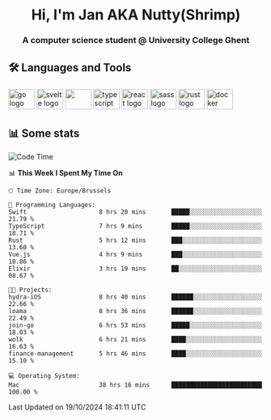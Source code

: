 <h1 align="center">Hi, I'm Jan AKA Nutty(Shrimp)</h1>
<h3 align="center">A computer science student @ University College Ghent</h3>

<h2 align="left">🛠️ Languages and Tools</h2>

###

<div align="left">
  <img src="https://cdn.jsdelivr.net/gh/devicons/devicon/icons/go/go-original.svg" height="40" width="52" alt="go logo"  />
  <img src="https://cdn.jsdelivr.net/gh/devicons/devicon@latest/icons/svelte/svelte-original.svg"  height="40" width="52" alt="svelte logo" />
  <img src="https://cdn.jsdelivr.net/gh/devicons/devicon@latest/icons/tailwindcss/tailwindcss-original.svg" height="40" width="52" />
  <img src="https://cdn.jsdelivr.net/gh/devicons/devicon/icons/typescript/typescript-original.svg" height="40" width="52" alt="typescript logo"  />
  <img src="https://cdn.jsdelivr.net/gh/devicons/devicon/icons/react/react-original.svg" height="40" width="52" alt="react logo"  />
  <img src="https://cdn.jsdelivr.net/gh/devicons/devicon/icons/sass/sass-original.svg" height="40" width="52" alt="sass logo"  />
  <img src="https://cdn.jsdelivr.net/gh/devicons/devicon@latest/icons/rust/rust-original.svg" height="40" width="52" alt="rust logo" />
  <img src="https://cdn.jsdelivr.net/gh/devicons/devicon/icons/docker/docker-original.svg" height="40" width="52" alt="docker logo"  />
</div>

<h2>📊 Some stats</h2>

<!--START_SECTION:waka-->
![Code Time](http://img.shields.io/badge/Code%20Time-5%2C161%20hrs%2040%20mins-blue)

📊 **This Week I Spent My Time On** 

```text
🕑︎ Time Zone: Europe/Brussels

💬 Programming Languages: 
Swift                    8 hrs 20 mins       █████░░░░░░░░░░░░░░░░░░░░   21.79 % 
TypeScript               7 hrs 9 mins        █████░░░░░░░░░░░░░░░░░░░░   18.71 % 
Rust                     5 hrs 12 mins       ███░░░░░░░░░░░░░░░░░░░░░░   13.60 % 
Vue.js                   4 hrs 9 mins        ███░░░░░░░░░░░░░░░░░░░░░░   10.86 % 
Elixir                   3 hrs 19 mins       ██░░░░░░░░░░░░░░░░░░░░░░░   08.67 % 

🐱‍💻 Projects: 
hydra-iOS                8 hrs 40 mins       ██████░░░░░░░░░░░░░░░░░░░   22.66 % 
loama                    8 hrs 36 mins       ██████░░░░░░░░░░░░░░░░░░░   22.49 % 
join-go                  6 hrs 53 mins       █████░░░░░░░░░░░░░░░░░░░░   18.03 % 
wolk                     6 hrs 21 mins       ████░░░░░░░░░░░░░░░░░░░░░   16.63 % 
finance-management       5 hrs 46 mins       ████░░░░░░░░░░░░░░░░░░░░░   15.10 % 

💻 Operating System: 
Mac                      38 hrs 16 mins      █████████████████████████   100.00 % 
```


 Last Updated on 19/10/2024 18:41:11 UTC
<!--END_SECTION:waka-->
